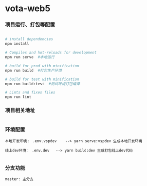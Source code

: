 # vota-web5

### 项目运行、打包等配置

```bash

# install dependencies
npm install

# Compiles and hot-reloads for development
npm run serve  #本地运行

# build for prod with minification
npm run build  #打包生产环境

# build for test with minification
npm run build:test  #测试环境打包编译

# Lints and fixes files
npm run lint


```

### 项目相关地址

```

```

### 环境配置


```
本地开发环境： .env.vspdev    --> yarn serve:vspdev 生成本地开发环境

线上dev环境： .env.dev   --> yarn build:dev 生成打包线上dev代码


```

### 分支功能


```
master: 主分支
